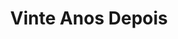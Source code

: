 ---
ref: sol-010-0004
title: "Vinte Anos Depois"
author_name: ["João da Câmara Leme"]
publisher: ["Portugália Editora"]
year: "unknown date"
origin: ["Portugal"]
formats: ["book-cover"]
disciplines: ["graphic-design"]
tags: ["Biblioteca dos Rapazes"]
layout: artifact
status: ["scan"]
published: false
int_published: false
image_count:
date_added: 2023-06-16
batch:
---